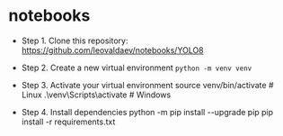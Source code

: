 # notebooks
- Step 1. Clone this repository: https://github.com/leovaldaev/notebooks/YOLO8

- Step 2. Create a new virtual environment
`python -m venv venv`

 - Step 3. Activate your virtual environment
source venv/bin/activate # Linux
.\venv\Scripts\activate # Windows 

 - Step 4. Install dependencies
python -m pip install --upgrade pip
pip install -r requirements.txt
